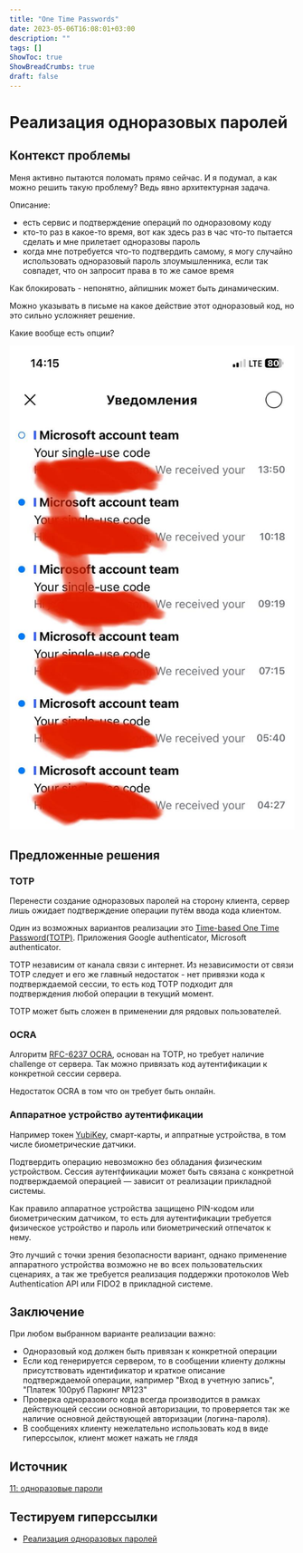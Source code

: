 ```yaml
---
title: "One Time Passwords"
date: 2023-05-06T16:08:01+03:00
description: ""
tags: []
ShowToc: true
ShowBreadCrumbs: true
draft: false
---
```

# Реализация одноразовых паролей

## Контекст проблемы

Меня активно пытаются поломать прямо сейчас. И я подумал, а как можно решить такую проблему? Ведь явно архитектурная задача.

Описание:

- есть сервис и подтверждение операций по одноразовому коду
- кто-то раз в какое-то время, вот как здесь раз в час что-то пытается сделать и мне прилетает одноразовы пароль
- когда мне потребуется что-то подтвердить самому, я могу случайно использовать одноразовый пароль злоумышленника, если так совпадет, что он запросит права в то же самое время

Как блокировать - непонятно, айпишник может быть динамическим.

Можно указывать в письме на какое действие этот одноразовый код, но это сильно усложняет решение.

Какие вообще есть опции?

![](20230506160801-1.jpg)

## Предложенные решения

### TOTP

Перенести создание одноразовых паролей на сторону клиента, сервер лишь ожидает подтверждение операции путём ввода кода клиентом.

Один из возможных вариантов реализации это [Time-based One Time Password(TOTP)](https://en.wikipedia.org/wiki/Time-based_one-time_password). Приложения Google authenticator, Microsoft authenticator.

TOTP независим от канала связи с интернет.
Из независимости от связи TOTP следует и его же главный недостаток - нет привязки кода к подтверждаемой сессии, то есть код TOTP подходит для подтверждения любой операции в текущий момент.

TOTP может быть сложен в применении для рядовых пользователей.

### OCRA

Алгоритм [RFC-6237 OCRA](https://datatracker.ietf.org/doc/html/rfc6287), основан на TOTP, но требует наличие challenge от сервера. Так можно привязать код аутентификации к конкретной сессии сервера.

Недостаток OCRA в том что он требует быть онлайн.

### Аппаратное устройство аутентификации

Например токен [YubiKey](https://www.yubico.com/products/), смарт-карты, и аппратные устройства, в том числе биометрические датчики.

Подтвердить операцию невозможно без обладания физическим устройством.
Сессия аутентфиикации может быть связана с конкретной подтверждаемой операцией  — зависит от реализации прикладной системы.

Как правило аппаратное устройства защищено PIN-кодом или биометрическим датчиком, то есть для аутентификации требуется физическое устройство и пароль или биометрический отпечаток к нему.

Это лучший с точки зрения безопасности вариант,
однако применение аппаратного устройства возможно не во всех пользовательских сценариях, а так же требуется реализация поддержки протоколов Web Authentication API или FIDO2 в прикладной системе.

## Заключение

При любом выбранном варианте реализации важно:

* Одноразовый код должен быть привязан к конкретной операции
* Если код генерируется сервером, то в сообщении клиенту должны присутствовать идентификатор и краткое описание подтверждаемой операции, например "Вход в учетную запись", "Платеж 100руб Паркинг №123"
* Проверка одноразового кода всегда производится в рамках действующей сессии основной авторизации, то проверяется так же наличие основной действующей авторизации (логина-пароля).
* В сообщениях клиенту нежелательно использовать код в виде гиперссылок, клиент может нажать не глядя

## Источник

[11: одноразовые пароли](https://t.me/archicases/1644)

## Тестируем гиперссылки

* [Реализация одноразовых паролей](/2023/05/20230506160801-one-time-passwords.md)
